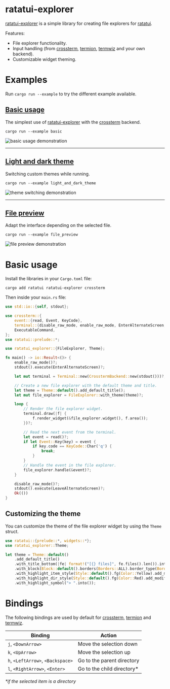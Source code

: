 # ratatui-explorer

[ratatui-explorer](https://crates.io/crates/ratatui-explorer) is a simple library for creating file explorers for [ratatui](https://github.com/ratatui-org/ratatui).

Features:
- File explorer functionality.
- Input handling (from [crossterm](https://docs.rs/crossterm/latest/crossterm/), [termion](https://docs.rs/termion/latest/termion/), [termwiz](https://docs.rs/termwiz/latest/termwiz/) and your own backend).
- Customizable widget theming.

# Examples

Run `cargo run --example` to try the different example available.

## [Basic usage](examples/basic.rs)
The simplest use of [ratatui-explorer](https://crates.io/crates/ratatui-explorer) with the [crossterm](https://docs.rs/crossterm/latest/crossterm/) backend.


```shell
cargo run --example basic
```

![basic usage demonstration](https://raw.githubusercontent.com/tatounee/ratatui-explorer/master/assets/basic.gif)

---

## [Light and dark theme](examples/light_and_dark_theme.rs)
Switching custom themes while running.

```shell
cargo run --example light_and_dark_theme
```

![theme switching demonstration](https://raw.githubusercontent.com/tatounee/ratatui-explorer/master/assets/light_and_dark_theme.gif)

---

## [File preview](examples/file_preview.rs)
Adapt the interface depending on the selected file.

```shell
cargo run --example file_preview
```

![file preview demonstration](https://raw.githubusercontent.com/tatounee/ratatui-explorer/master/assets/file_preview.gif)


# Basic usage
Install the libraries in your `Cargo.toml` file:
```plaintext
cargo add ratatui ratatui-explorer crossterm
```
Then inside your `main.rs` file:
```rust
use std::io::{self, stdout};

use crossterm::{
    event::{read, Event, KeyCode},
    terminal::{disable_raw_mode, enable_raw_mode, EnterAlternateScreen, LeaveAlternateScreen},
    ExecutableCommand,
};
use ratatui::prelude::*;

use ratatui_explorer::{FileExplorer, Theme};

fn main() -> io::Result<()> {
    enable_raw_mode()?;
    stdout().execute(EnterAlternateScreen)?;

    let mut terminal = Terminal::new(CrosstermBackend::new(stdout()))?;

    // Create a new file explorer with the default theme and title.
    let theme = Theme::default().add_default_title();
    let mut file_explorer = FileExplorer::with_theme(theme)?;

    loop {
        // Render the file explorer widget.
        terminal.draw(|f| {
            f.render_widget(&file_explorer.widget(), f.area());
        })?;

        // Read the next event from the terminal.
        let event = read()?;
        if let Event::Key(key) = event {
            if key.code == KeyCode::Char('q') {
                break;
            }
        }
        // Handle the event in the file explorer.
        file_explorer.handle(&event)?;
    }

    disable_raw_mode()?;
    stdout().execute(LeaveAlternateScreen)?;
    Ok(())
}
```

## Customizing the theme
You can customize the theme of the file explorer widget by using the `Theme` struct.
```rust
use ratatui::{prelude::*, widgets::*};
use ratatui_explorer::Theme;

let theme = Theme::default()
    .add_default_title()
    .with_title_bottom(|fe| format!("[{} files]", fe.files().len()).into())
    .with_block(Block::default().borders(Borders::ALL).border_type(BorderType::Rounded))
    .with_highlight_item_style(Style::default().fg(Color::Yellow).add_modifier(Modifier::BOLD))
    .with_highlight_dir_style(Style::default().fg(Color::Red).add_modifier(Modifier::BOLD))
    .with_highlight_symbol("> ".into());
```

# Bindings

The following bindings are used by default for [crossterm](https://docs.rs/crossterm/latest/crossterm/),
[termion](https://docs.rs/termion/latest/termion/) and [termwiz](https://docs.rs/termwiz/latest/termwiz/).

| Binding                           | Action                     |
|-----------------------------------|----------------------------|
| `j`, `<DownArrow>`                | Move the selection down    |
| `k`, `<UpArrow>`                  | Move the selection up      |
| `h`, `<LeftArrow>`, `<Backspace>` | Go to the parent directory |
| `l`, `<RightArrow>`, `<Enter>`    | Go to the child directory* |

_*if the selected item is a directory_
